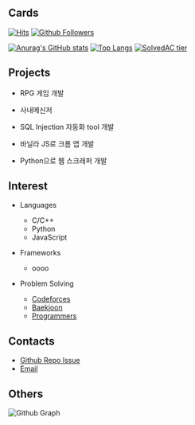 ## Cards
[![Hits](https://hits.seeyoufarm.com/api/count/incr/badge.svg?url=https%3A%2F%2Fgithub.com%2FhyungJinn&count_bg=%2379C83D&title_bg=%23555555&icon=&icon_color=%23E7E7E7&title=hits&edge_flat=false)](https://github.com/hyungJinn)
[![Github Followers](https://img.shields.io/github/followers/hyungJinn?color=06d6a0&label=Github%20Followers&style=for-the-badge)](https://github.com/hyungJinn?tab=followers)

[![Anurag's GitHub stats](https://github-readme-stats.vercel.app/api?username=hyungJinn&hide=issues,contribs&show_icons=true&theme=nord)](https://github.com/anuraghazra/github-readme-stats)
[![Top Langs](https://github-readme-stats.vercel.app/api/top-langs/?username=hyungJinn&layout=compact&hide=Visual%20Basic)](https://github.com/anuraghazra/github-readme-stats)
[![SolvedAC tier](http://mazassumnida.wtf/api/v2/generate_badge?boj=hyungjin)](https://solved.ac/hyungjin)


## Projects
  - RPG 게임 개발
  - 사내메신저
  - SQL Injection 자동화 tool 개발
  
  - 바닐라 JS로 크롬 앱 개발
  - Python으로 웹 스크래퍼 개발


## Interest
 - Languages
   - C/C++
   - Python
   - JavaScript

 - Frameworks
   - oooo

 - Problem Solving
   - [Codeforces](https://codeforces.com/profile/eric_haam)
   - [Baekjoon](https://www.acmicpc.net/user/hyungjin)
   - [Programmers](https://programmers.co.kr/pr/hyungjin)


## Contacts
  - [Github Repo Issue](https://github.com/hyungjinn/hyungjinn/issues)
  - [Email](mailto:hyungjinnh@gmail.com)
  

## Others
![Github Graph](https://activity-graph.herokuapp.com/graph?username=hyungjinn&area=false&theme=xcode&hide_border=true)
